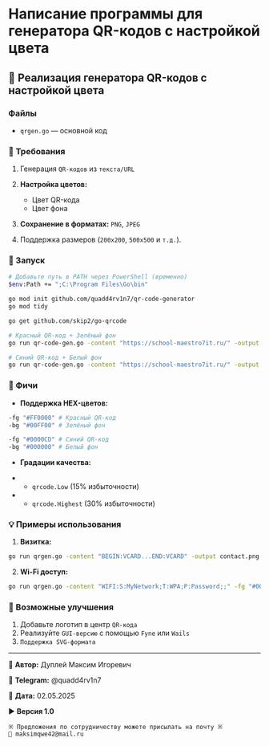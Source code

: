 # Написание программы для генератора QR-кодов с настройкой цвета

## 🔐 Реализация генератора QR-кодов с настройкой цвета

### Файлы

- `qrgen.go` — основной код

### 🎯 Требования

1. Генерация `QR-кодов` из `текста/URL`

2. **Настройка цветов:**
    - Цвет QR-кода
    - Цвет фона

3. **Сохранение в форматах:** `PNG`, `JPEG`
4. Поддержка размеров (`200x200`, `500x500` и `т.д.`).

### 🚀 Запуск

```bash
# Добавьте путь в PATH через PowerShell (временно)
$env:Path += ";C:\Program Files\Go\bin"
```

```bash
go mod init github.com/quadd4rv1n7/qr-code-generator
go mod tidy
```

```bash
go get github.com/skip2/go-qrcode

# Красный QR-код + Зелёный фон
go run qr-code-gen.go -content "https://school-maestro7it.ru/" -output school-maestro7it.png -fg "#0000CD" -bg "#000000" -size 400 -radius 50

# Синий QR-код + Белый фон
go run qr-code-gen.go -content "https://school-maestro7it.ru/" -output school-maestro7it.png -fg "#0000CD" -bg "#FFFFFF" -size 400 -radius 50
```

### 🌟 Фичи

- **Поддержка HEX-цветов:**

```bash
-fg "#FF0000" # Красный QR-код
-bg "#00FF00" # Зелёный фон

-fg "#0000CD" # Синий QR-код
-bg "#000000" # Белый фон

```

- **Градации качества:**

- - `qrcode.Low` (15% избыточности)
- - `qrcode.Highest` (30% избыточности)

### 💡 Примеры использования

1. **Визитка:**

```bash
go run qrgen.go -content "BEGIN:VCARD...END:VCARD" -output contact.png
```

2. **Wi-Fi доступ:**

```bash
go run qrgen.go -content "WIFI:S:MyNetwork;T:WPA;P:Password;;" -fg "#0000FF"
```

### 🔧 Возможные улучшения

1. Добавьте логотип в центр `QR-кода`
2. Реализуйте `GUI-версию` с помощью `Fyne` или `Wails`
3. `Поддержка SVG-формата`

---

💼 **Автор:** Дуплей Максим Игоревич

📲 **Telegram:** @quadd4rv1n7

📅 **Дата:** 02.05.2025

▶️ **Версия 1.0**

```textline
※ Предложения по сотрудничеству можете присылать на почту ※
📧 maksimqwe42@mail.ru
```
